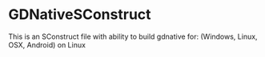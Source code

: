 # GDNativeSConstruct
This is an SConstruct file with ability to build gdnative for: (Windows, Linux, OSX, Android) on Linux

